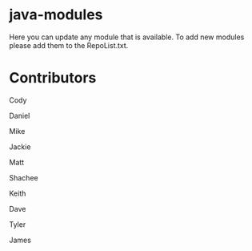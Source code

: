 # java-modules
Here you can update any module that is available.
To add new modules please add them to the RepoList.txt. 

# Contributors

Cody 

Daniel

Mike

Jackie

Matt 

Shachee

Keith

Dave

Tyler

James
